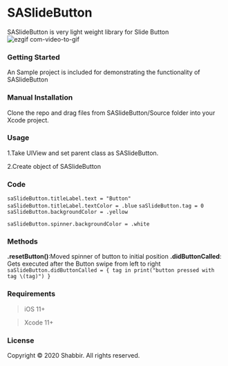 # SASlideButton
SASlideButton is very light weight library for Slide Button
![ezgif com-video-to-gif](https://user-images.githubusercontent.com/26703994/85229181-10083c00-b406-11ea-9a7b-2b66f7e69bb2.gif)

### **Getting Started**

An Sample project is included for demonstrating the functionality of SASlideButton

### **Manual Installation**
Clone the repo and drag files from SASlideButton/Source folder into your Xcode project.

### **Usage**
1.Take UIView and set parent class as SASlideButton.

2.Create object of SASlideButton

### **Code**
`saSlideButton.titleLabel.text = "Button"`
`saSlideButton.titleLabel.textColor = .blue`
`saSlideButton.tag = 0`
`saSlideButton.backgroundColor = .yellow`

`saSlideButton.spinner.backgroundColor = .white`

### **Methods**
**.resetButton()**:Moved spinner of button to initial position
**.didButtonCalled**: Gets executed after the Button swipe from left to right
 `saSlideButton.didButtonCalled = { tag in
            print("button pressed with tag \(tag)")
             }`
### **Requirements**
>iOS 11+

>Xcode 11+

### **License**

Copyright © 2020 Shabbir. All rights reserved.

